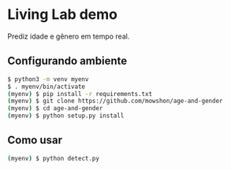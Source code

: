 # Living Lab demo

Prediz idade e gênero em tempo real.

## Configurando ambiente 

```bash
$ python3 -m venv myenv
$ . myenv/bin/activate
(myenv) $ pip install -r requirements.txt
(myenv) $ git clone https://github.com/mowshon/age-and-gender 
(myenv) $ cd age-and-gender
(myenv) $ python setup.py install 
```

## Como usar

```bash
(myenv) $ python detect.py
```
